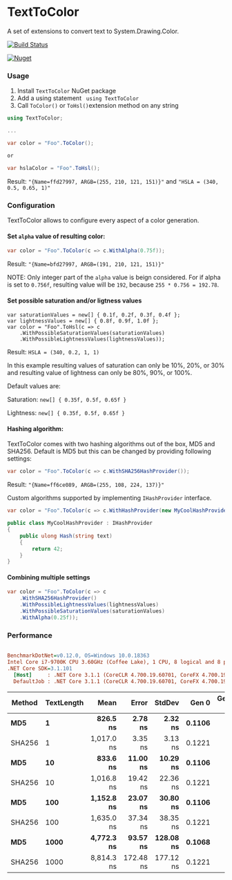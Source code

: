 # TextToColor
A set of extensions to convert text to System.Drawing.Color.

[![Build Status](https://berserkerdotnet.visualstudio.com/GitHubProjects/_apis/build/status/BerserkerDotNet.TextToColor?branchName=master)](https://berserkerdotnet.visualstudio.com/GitHubProjects/_build/latest?definitionId=14&branchName=master)

[![Nuget](https://buildstats.info/nuget/TextToColor?v=1.0.0)](https://www.nuget.org/packages/TextToColor)

### Usage
1. Install `TextToColor` NuGet package
1. Add a using statement ` using TextToColor`
1. Call `ToColor()` or `ToHsl()`extension method on any string

```csharp
using TextToColor;

...

var color = "Foo".ToColor();

or 

var hslaColor = "Foo".ToHsl();
```

Result: `"{Name=ffd27997, ARGB=(255, 210, 121, 151)}"` and `"HSLA = (340, 0.5, 0.65, 1)"`


### Configuration

TextToColor allows to configure every aspect of a color generation.

#### Set `alpha` value of resulting color:
```csharp
var color = "Foo".ToColor(c => c.WithAlpha(0.75f));
```
Result: `"{Name=bfd27997, ARGB=(191, 210, 121, 151)}"`

NOTE: Only integer part of the `alpha` value is beign considered. For if alpha is set to `0.756f`, resulting value will be `192`, because `255 * 0.756 = 192.78`.

#### Set possible saturation and/or ligtness values

```
var saturationValues = new[] { 0.1f, 0.2f, 0.3f, 0.4f };
var lightnessValues = new[] { 0.8f, 0.9f, 1.0f };
var color = "Foo".ToHsl(c => c
    .WithPossibleSaturationValues(saturationValues)
    .WithPossibleLightnessValues(lightnessValues));
```
Result: `HSLA = (340, 0.2, 1, 1)`

In this example resulting values of saturation can only be 10%, 20%, or 30% and resulting value of lightness can only be 80%, 90%, or 100%.

Default values are:

Saturation: `new[] { 0.35f, 0.5f, 0.65f }`

Lightness: `new[] { 0.35f, 0.5f, 0.65f }`

#### Hashing algorithm:

TextToColor comes with two hashing algorithms out of the box, MD5 and SHA256. Default is MD5 but this can be changed by providing following settings:

```csharp
var color = "Foo".ToColor(c => c.WithSHA256HashProvider());
```

Result: `"{Name=ff6ce089, ARGB=(255, 108, 224, 137)}"`

Custom algorithms supported by implementing `IHashProvider` interface.

```csharp
var color = "Foo".ToColor(c => c.WithHashProvider(new MyCoolHashProvider()));

public class MyCoolHashProvider : IHashProvider
{
    public ulong Hash(string text)
    {
        return 42;
    }
}
```

#### Combining multiple settings

```csharp
var color = "Foo".ToColor(c => c
    .WithSHA256HashProvider()
    .WithPossibleLightnessValues(lightnessValues)
    .WithPossibleSaturationValues(saturationValues)
    .WithAlpha(0.25f));
```

### Performance

``` ini

BenchmarkDotNet=v0.12.0, OS=Windows 10.0.18363
Intel Core i7-9700K CPU 3.60GHz (Coffee Lake), 1 CPU, 8 logical and 8 physical cores
.NET Core SDK=3.1.101
  [Host]     : .NET Core 3.1.1 (CoreCLR 4.700.19.60701, CoreFX 4.700.19.60801), X64 RyuJIT
  DefaultJob : .NET Core 3.1.1 (CoreCLR 4.700.19.60701, CoreFX 4.700.19.60801), X64 RyuJIT


```
| Method | TextLength |       Mean |     Error |    StdDev |  Gen 0 | Gen 1 | Gen 2 | Allocated |
|------- |----------- |-----------:|----------:|----------:|-------:|------:|------:|----------:|
|    **MD5** |          **1** |   **826.5 ns** |   **2.78 ns** |   **2.32 ns** | **0.1106** |     **-** |     **-** |     **696 B** |
| SHA256 |          1 | 1,017.0 ns |   3.35 ns |   3.13 ns | 0.1221 |     - |     - |     776 B |
|    **MD5** |         **10** |   **833.6 ns** |  **11.00 ns** |  **10.29 ns** | **0.1106** |     **-** |     **-** |     **696 B** |
| SHA256 |         10 | 1,016.8 ns |  19.42 ns |  22.36 ns | 0.1221 |     - |     - |     776 B |
|    **MD5** |        **100** | **1,152.8 ns** |  **23.07 ns** |  **30.80 ns** | **0.1106** |     **-** |     **-** |     **696 B** |
| SHA256 |        100 | 1,635.0 ns |  37.34 ns |  38.35 ns | 0.1221 |     - |     - |     776 B |
|    **MD5** |       **1000** | **4,772.3 ns** |  **93.57 ns** | **128.08 ns** | **0.1068** |     **-** |     **-** |     **696 B** |
| SHA256 |       1000 | 8,814.3 ns | 172.48 ns | 177.12 ns | 0.1221 |     - |     - |     776 B |
